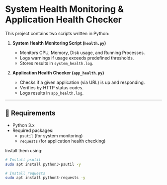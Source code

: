 # System Health Monitoring & Application Health Checker

This project contains two scripts written in Python:

1. **System Health Monitoring Script (`health.py`)**  
   - Monitors CPU, Memory, Disk usage, and Running Processes.  
   - Logs warnings if usage exceeds predefined thresholds.  
   - Stores results in `system_health.log`.  

2. **Application Health Checker (`app_health.py`)**  
   - Checks if a given application (via URL) is up and responding.  
   - Verifies by HTTP status codes.  
   - Logs results in `app_health.log`.  

---

## 🚀 Requirements
- Python 3.x  
- Required packages:  
  - `psutil` (for system monitoring)  
  - `requests` (for application health checking)  

Install them using:

```bash
# Install psutil
sudo apt install python3-psutil -y

# Install requests
sudo apt install python3-requests -y
